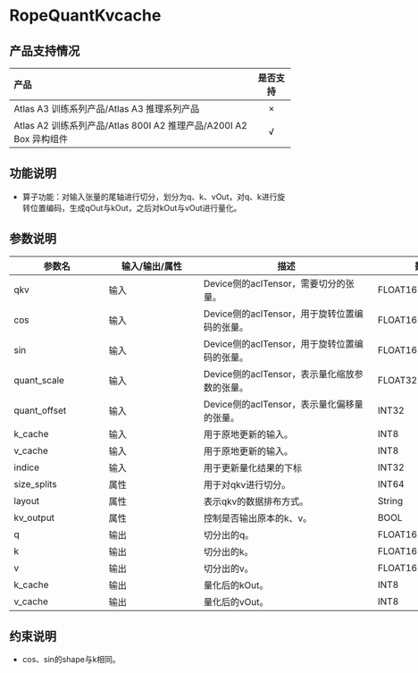 # RopeQuantKvcache

## 产品支持情况

|产品             |  是否支持  |
|:-------------------------|:----------:|
|  <term>Atlas A3 训练系列产品/Atlas A3 推理系列产品</term>   |     ×    |
|  <term>Atlas A2 训练系列产品/Atlas 800I A2 推理产品/A200I A2 Box 异构组件</term>     |     √    |

## 功能说明

- 算子功能：对输入张量的尾轴进行切分，划分为q、k、vOut，对q、k进行旋转位置编码，生成qOut与kOut，之后对kOut与vOut进行量化。

## 参数说明

<table style="undefined;table-layout: fixed; width: 1576px"><colgroup>
  <col style="width: 170px">
  <col style="width: 170px">
  <col style="width: 312px">
  <col style="width: 213px">
  <col style="width: 100px">
  </colgroup>
  <thead>
    <tr>
      <th>参数名</th>
      <th>输入/输出/属性</th>
      <th>描述</th>
      <th>数据类型</th>
      <th>数据格式</th>
    </tr></thead>
  <tbody>
    <tr>
      <td>qkv</td>
      <td>输入</td>
      <td>Device侧的aclTensor，需要切分的张量。</td>
      <td>FLOAT16</td>
      <td>ND</td>
    </tr>
    <tr>
      <td>cos</td>
      <td>输入</td>
      <td>Device侧的aclTensor，用于旋转位置编码的张量。</td>
      <td>FLOAT16</td>
      <td>ND</td>
    </tr>
    <tr>
      <td>sin</td>
      <td>输入</td>
      <td>Device侧的aclTensor，用于旋转位置编码的张量。</td>
      <td>FLOAT16</td>
      <td>ND</td>
    </tr>
    <tr>
      <td>quant_scale</td>
      <td>输入</td>
      <td>Device侧的aclTensor，表示量化缩放参数的张量。</td>
      <td>FLOAT32</td>
      <td>ND</td>
    </tr>
    <tr>
      <td>quant_offset</td>
      <td>输入</td>
      <td>Device侧的aclTensor，表示量化偏移量的张量。</td>
      <td>INT32</td>
      <td>-</td>
    </tr>
    <tr>
      <td>k_cache</td>
      <td>输入</td>
      <td>用于原地更新的输入。</td>
      <td>INT8</td>
      <td>-</td>
    </tr>
    <tr>
      <td>v_cache</td>
      <td>输入</td>
      <td>用于原地更新的输入。</td>
      <td>INT8</td>
      <td>-</td>
    </tr>
    <tr>
      <td>indice</td>
      <td>输入</td>
      <td>用于更新量化结果的下标</td>
      <td>INT32</td>
      <td>ND</td>
    </tr>
    <tr>
      <td>size_splits</td>
      <td>属性</td>
      <td>用于对qkv进行切分。</td>
      <td>INT64</td>
      <td>-</td>
    </tr>
    <tr>
      <td>layout</td>
      <td>属性</td>
      <td>表示qkv的数据排布方式。</td>
      <td>String</td>
      <td>-</td>
    </tr>
    <tr>
      <td>kv_output</td>
      <td>属性</td>
      <td>控制是否输出原本的k、v。</td>
      <td>BOOL</td>
      <td>-</td>
    </tr>
    <tr>
      <td>q</td>
      <td>输出</td>
      <td>切分出的q。</td>
      <td>FLOAT16</td>
      <td>ND</td>
    </tr>
    <tr>
      <td>k</td>
      <td>输出</td>
      <td>切分出的k。</td>
      <td>FLOAT16</td>
      <td>ND</td>
    </tr>
    <tr>
      <td>v</td>
      <td>输出</td>
      <td>切分出的v。</td>
      <td>FLOAT16</td>
      <td>ND</td>
    </tr>
    <tr>
      <td>k_cache</td>
      <td>输出</td>
      <td>量化后的kOut。</td>
      <td>INT8</td>
      <td>ND</td>
    </tr>
    <tr>
      <td>v_cache</td>
      <td>输出</td>
      <td>量化后的vOut。</td>
      <td>INT8</td>
      <td>ND</td>
    </tr>
  </tbody></table>

## 约束说明

- cos、sin的shape与k相同。


